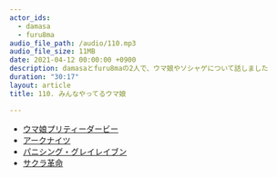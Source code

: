 ```yaml
---
actor_ids:
  - damasa
  - furu8ma
audio_file_path: /audio/110.mp3
audio_file_size: 11MB
date: 2021-04-12 00:00:00 +0900
description: damasaとfuru8maの2人で、ウマ娘やソシャゲについて話しました
duration: "30:17"
layout: article
title: 110. みんなやってるウマ娘

---
```


- [ウマ娘プリティーダービー](https://umamusume.jp/)
- [アークナイツ](https://www.arknights.jp/)
- [パニシング・グレイレイブン](https://grayraven.jp/)
- [サクラ革命](https://sakura-kakumei.sega.jp/)

